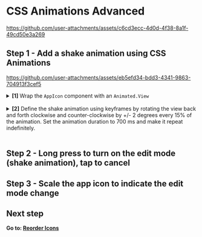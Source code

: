 # CSS Animations Advanced


https://github.com/user-attachments/assets/c6cd3ecc-4d0d-4f38-8a1f-49cd50e3a269


## Step 1 - Add a shake animation using CSS Animations



https://github.com/user-attachments/assets/eb5efd34-bdd3-4341-9863-704913f3cef5



<details>
<summary>
  <b>[1]</b> Wrap the <code>AppIcon</code> component with an <code>Animated.View</code>
</summary>

<br/>

Make sure the <code>Animated</code> is imported from <code>react-native-reanimated</code>.

```jsx
import Animated from "react-native-reanimated";

<Animated.View>
  <AppIcon app={apps[0]} />
</Animated.View>;
```

</details>
<br />

<details>
<summary>
  <b>[2]</b> Define the shake animation using keyframes by rotating the view back and forth clockwise and counter-clockwise by +/- 2 degrees every 15% of the animation. Set the animation duration to 700 ms and make it repeat indefinitely.
</summary>

<br/>

If you want, you can define the animation object outside of the component.

```jsx
const shake: CSSAnimationKeyframes = {
  from: {
    transform: [{ rotateZ: "2deg" }],
  },
  "15%": {
    transform: [{ rotateZ: "-2deg" }],
  },
  "30%": {
    transform: [{ rotateZ: "2deg" }],
  },
  "45%": {
    transform: [{ rotateZ: "-2deg" }],
  },
  "60%": {
    transform: [{ rotateZ: "2deg" }],
  },
  "75%": {
    transform: [{ rotateZ: "-2deg" }],
  },
  to: {
    transform: [{ rotateZ: "2deg" }],
  },
};

<Animated.View
  style={{
    animationName: shake,
    animationDuration: 700,
    animationIterationCount: "infinite",
  }}
>
  <AppIcon app={apps[0]} />
</Animated.View>;
```

</details>
<br />

## Step 2 - Long press to turn on the edit mode (shake animation), tap to cancel

## Step 3 - Scale the app icon to indicate the edit mode change

## Next step

**Go to: [Reorder Icons](../ReorderIcons/)**
